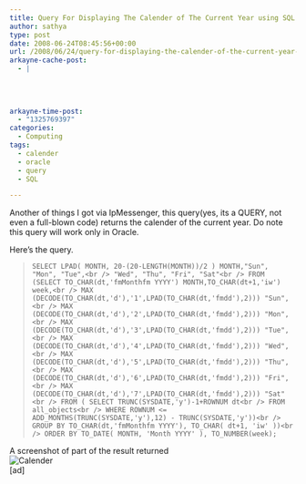 ```yaml
---
title: Query For Displaying The Calender of The Current Year using SQL
author: sathya
type: post
date: 2008-06-24T08:45:56+00:00
url: /2008/06/24/query-for-displaying-the-calender-of-the-current-year-using-sql/
arkayne-cache-post:
  - |
    
    
    
    
arkayne-time-post:
  - "1325769397"
categories:
  - Computing
tags:
  - calender
  - oracle
  - query
  - SQL

---
```

Another of things I got via IpMessenger, this query(yes, its a QUERY, not even a full-blown code) returns the calender of the current year. Do note this query will work only in Oracle.

Here&#8217;s the query.  
<!--more-->

> `SELECT LPAD( MONTH, 20-(20-LENGTH(MONTH))/2 ) MONTH,"Sun", "Mon", "Tue",<br />
"Wed", "Thu", "Fri", "Sat"<br />
FROM (SELECT TO_CHAR(dt,'fmMonthfm YYYY') MONTH,TO_CHAR(dt+1,'iw') week,<br />
MAX (DECODE(TO_CHAR(dt,'d'),'1',LPAD(TO_CHAR(dt,'fmdd'),2))) "Sun",<br />
MAX (DECODE(TO_CHAR(dt,'d'),'2',LPAD(TO_CHAR(dt,'fmdd'),2))) "Mon",<br />
MAX (DECODE(TO_CHAR(dt,'d'),'3',LPAD(TO_CHAR(dt,'fmdd'),2))) "Tue",<br />
MAX (DECODE(TO_CHAR(dt,'d'),'4',LPAD(TO_CHAR(dt,'fmdd'),2))) "Wed",<br />
MAX (DECODE(TO_CHAR(dt,'d'),'5',LPAD(TO_CHAR(dt,'fmdd'),2))) "Thu",<br />
MAX (DECODE(TO_CHAR(dt,'d'),'6',LPAD(TO_CHAR(dt,'fmdd'),2))) "Fri",<br />
MAX (DECODE(TO_CHAR(dt,'d'),'7',LPAD(TO_CHAR(dt,'fmdd'),2))) "Sat"<br />
FROM ( SELECT TRUNC(SYSDATE,'y')-1+ROWNUM dt<br />
FROM all_objects<br />
WHERE ROWNUM <= ADD_MONTHS(TRUNC(SYSDATE,'y'),12) - TRUNC(SYSDATE,'y'))<br />
GROUP BY TO_CHAR(dt,'fmMonthfm YYYY'), TO_CHAR( dt+1, 'iw' ))<br />
ORDER BY TO_DATE( MONTH, 'Month YYYY' ), TO_NUMBER(week);`

A screenshot of part of the result returned  
![Calender][1]  
[ad]

 [1]: http://img46.imageshack.us/img46/3879/calenderpngeo2.png
